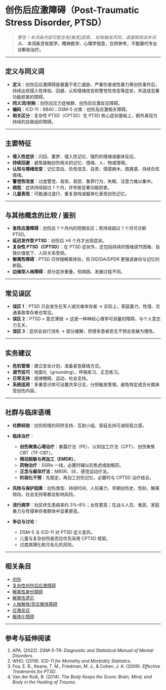 # 创伤后应激障碍（Post-Traumatic Stress Disorder, PTSD）

> **警告！本词条内容可能含有*[触发]*因素。**
> *如有触发风险，请谨慎阅读本词条。*
> **本词条含有医学、精神医学、心理学信息，仅供参考，不能替代专业诊断和治疗。**

---

## 定义与同义词

* **定义**：创伤后应激障碍是暴露于死亡威胁、严重伤害或性暴力等创伤事件后，持续出现侵入性体验、回避、认知情绪改变和警觉性改变等症状，并造成显著功能损害的障碍。
* **同义词/别称**：创伤后压力症候群、创伤后应激反应障碍。
* **编码**：ICD-11：6B40；DSM-5 分类：创伤及应激相关障碍。
* **相关区分**：复杂性 PTSD（CPTSD）在 PTSD 核心症状基础上，额外表现为持续的自我组织障碍。

---

## 主要特征

* **侵入性症状**：闪回、噩梦、侵入性记忆、强烈的情绪或躯体反应。
* **持续回避**：避免接触创伤相关的记忆、情绪、人、物或情境。
* **认知与情绪改变**：记忆空白、负性信念、自责、情感麻木、疏离感、持续负性情绪。
* **警觉性改变**：过度警觉、易惊、易怒、鲁莽行为、失眠、注意力难以集中。
* **病程**：症状持续超过 1 个月，并导致显著功能损害。
* **儿童表现**：可能通过退行、重复游戏或躯体化表现创伤记忆。

---

## 与其他概念的比较 / 鉴别

* **急性应激障碍**：创伤后 1 个月内的短期反应；若持续超过 1 个月可诊断 PTSD。
* **延迟发作型 PTSD**：创伤后 ≥6 个月才出现症状。
* **复杂性 PTSD（CPTSD）**：在 PTSD 症状外，还包括持续的情绪调节困难、自我价值低下、人际关系受损。
* **解离性障碍**：PTSD 可伴随解离体验，但 DID/DA/DPDR 更强调身份与记忆的断裂。
* **边缘型人格障碍**：部分症状重叠，但病因、发展过程不同。

---

## 常见误区

* **误区 1**：PTSD 只会发生在军人或灾难幸存者 → 实际上，家庭暴力、性侵、交通事故幸存者也常见。
* **误区 2**：PTSD = 意志薄弱 → 这是一种神经心理学可测量的障碍，与个人意志力无关。
* **误区 3**：症状会自行消失 → 部分缓解，但很多患者若无干预会发展为慢性。

---

## 实务建议

* **危机管理**：建立安全计划，准备紧急联络方式。
* **调节技巧**：地面化（grounding）、呼吸练习、正念练习。
* **日常支持**：规律睡眠、运动、社会支持。
* **系统适用**：多重意识体可设置共享日志，分担触发管理，避免特定成员长期承受创伤内容。

---

## 社群与临床语境

* **社群经验**：创伤知情的同侪支持、互助小组、家庭支持可减轻孤立感。
* **临床治疗**：

  * **创伤聚焦心理治疗**：暴露疗法（PE）、认知加工疗法（CPT）、创伤聚焦 CBT（TF-CBT）。
  * **眼动脱敏与再加工（EMDR）**。
  * **药物治疗**：SSRIs 一线，必要时辅以抗焦虑或助眠药。
  * **正念与躯体疗法**：MBSR、SE、感觉运动疗法。
  * **阶段化干预**：先稳定，再加工创伤记忆，必要时与 CPTSD 治疗结合。
* **风险与保护因素**：创伤类型、持续时间、人际暴力、早期创伤史、性别、解离倾向、社会支持等都会影响风险。
* **流行病学**：社区终生患病率约 3%–8%；女性更高；在战斗人员、难民、家庭暴力与性侵幸存者群体中显著更高。
* **争议与讨论**：

  * DSM-5 与 ICD-11 对 PTSD 定义差异。
  * 儿童与复杂创伤是否应优先采用 CPTSD 框架。
  * 过度病理化和污名化的风险。

---

## 相关条目

* [创伤](entries/诊断与临床/Trauma.md)
* [复杂性创伤后应激障碍](entries/诊断与临床/CPTSD.md)
* [解离性身份障碍](entries/诊断与临床/DID.md)
* [解离性遗忘](entries/诊断与临床/Dissociative-Amnesia-DA.md)
* [人格解体/现实解体障碍](entries/诊断与临床/Depersonalization-Derealization-Disorder-DPDR.md)
* [应激反应](entries/系统体验与机制/Stress-Response.md)
* [躯体化障碍](entries/诊断与临床/Somatic-Symptom-Disorder-SSD.md)

---

## 参考与延伸阅读

1. APA. (2022). *DSM-5-TR: Diagnostic and Statistical Manual of Mental Disorders*.
2. WHO. (2019). *ICD-11 for Mortality and Morbidity Statistics*.
3. Foa, E. B., Keane, T. M., Friedman, M. J., & Cohen, J. A. (2009). *Effective Treatments for PTSD*.
4. Van der Kolk, B. (2014). *The Body Keeps the Score: Brain, Mind, and Body in the Healing of Trauma*.

